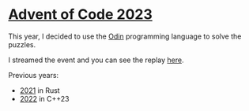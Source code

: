 # [Advent of Code 2023][1]

This year, I decided to use the [Odin][3] programming language to solve the puzzles.

I streamed the event and you can see the replay [here][2].

Previous years:

- [2021](https://github.com/cacharle/aoc-2021) in Rust
- [2022](https://github.com/cacharle/aoc-2022) in C++23

[1]: https://adventofcode.com/2023
[2]: https://www.youtube.com/playlist?list=PL71Y0EmrppR1N6b0v6Bsr4O2QkmubYwRU
[3]: https://odin-lang.org
